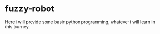# fuzzy-robot
Here i will provide some basic python programming, whatever i will learn in this journey.
